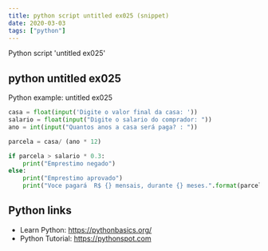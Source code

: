 ```yaml
---
title: python script untitled ex025 (snippet)
date: 2020-03-03
tags: ["python"]
---
```

Python script 'untitled ex025'


## python untitled ex025

Python example: untitled ex025

```python
casa = float(input('Digite o valor final da casa: '))
salario = float(input("Digite o salario do comprador: "))
ano = int(input("Quantos anos a casa será paga? : "))

parcela = casa/ (ano * 12)

if parcela > salario * 0.3:
    print("Emprestimo negado")
else:
    print("Emprestimo aprovado")
    print("Voce pagará  R$ {} mensais, durante {} meses.".format(parcela,ano*12))


```

## Python links

- Learn Python: https://pythonbasics.org/
- Python Tutorial: https://pythonspot.com
